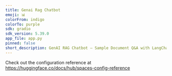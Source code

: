 ```yaml
---
title: Genai Rag Chatbot
emoji: 📊
colorFrom: indigo
colorTo: purple
sdk: gradio
sdk_version: 5.39.0
app_file: app.py
pinned: false
short_description: GenAI RAG Chatbot – Sample Document Q&A with LangChain + Ope
---
```


Check out the configuration reference at https://huggingface.co/docs/hub/spaces-config-reference
